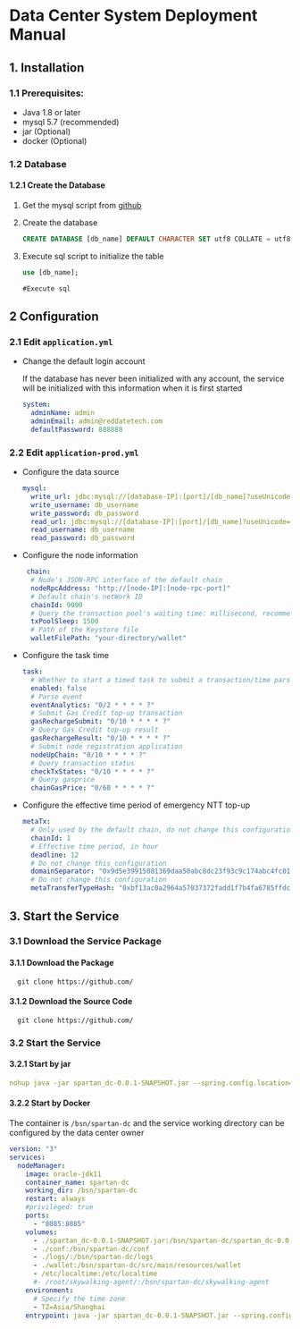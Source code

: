 # Data Center System Deployment Manual


## 1. Installation

### 1.1 Prerequisites:

- Java 1.8 or later
- mysql 5.7 (recommended)
- jar (Optional)
- docker (Optional)

### 1.2 Database

#### 1.2.1 Create the Database

1. Get the mysql script from [github](https://github.com/)

2. Create the database

   ```sql
   CREATE DATABASE [db_name] DEFAULT CHARACTER SET utf8 COLLATE = utf8_general_ci;
   ```

3. Execute sql script to initialize the table

   ```sql
   use [db_name];
   
   #Execute sql
   ```

## 2 Configuration

### 2.1 Edit `application.yml`

- Change the default login account

  If the database has never been initialized with any account, the service will be initialized with this information when it is first started

  ```yml
  system:
    adminName: admin
    adminEmail: admin@reddatetech.com
    defaultPassword: 888888
  ```

### 2.2 Edit `application-prod.yml`

- Configure the data source

  ```yml
  mysql:
    write_url: jdbc:mysql://[database-IP]:[port]/[db_name]?useUnicode=true&characterEncoding=utf-8&zeroDateTimeBehavior=convertToNull&serverTimezone=UTC&allowMultiQueries=true&useSSL=false
    write_username: db_username
    write_password: db_password
    read_url: jdbc:mysql://[database-IP]:[port]/[db_name]?useUnicode=true&characterEncoding=utf-8&zeroDateTimeBehavior=convertToNull&serverTimezone=UTC&allowMultiQueries=true&useSSL=false
    read_username: db_username
    read_password: db_password
  ```

- Configure the node information

  ```yml
   chain:
    # Node's JSON-RPC interface of the default chain
    nodeRpcAddress: "http://[node-IP]:[node-rpc-port]"
    # Default chain's netWork ID
    chainId: 9090
    # Query the transaction pool's waiting time: millisecond, recommended 1.5 seconds
    txPoolSleep: 1500
    # Path of the Keystore file
    walletFilePath: "your-directory/wallet"
  ```

- Configure the task time

  ```yml
  task:
    # Whether to start a timed task to submit a transaction/time parse
    enabled: false
    # Parse event
    eventAnalytics: "0/2 * * * * ?"
    # Submit Gas Credit top-up transaction
    gasRechargeSubmit: "0/10 * * * * ?"
    # Query Gas Credit top-up result
    gasRechargeResult: "0/10 * * * * ?"
    # Submit node registration application
    nodeUpChain: "0/10 * * * * ?"
    # Query transaction status
    checkTxStates: "0/10 * * * * ?"
    # Query gasprice
    chainGasPrice: "0/60 * * * * ?"
  ```

- Configure the effective time period of emergency NTT top-up

  ```yml
  metaTx:
    # Only used by the default chain, do not change this configuration
    chainId: 1
    # Effective time period, in hour
    deadline: 12
    # Do not change this configuration
    domainSeparator: "0x9d5e39915081369daa50abc8dc23f93c9c174abc4fc01efd13e3660e5d080276"
    # Do not change this configuration
    metaTransferTypeHash: "0xbf13ac0a2964a57037372fadd1f7b4fa6785ffdc315c85dfe8d1f9b1b01a7a51"
  ```

## 3. Start the Service

### 3.1 Download the Service Package

#### 3.1.1 Download the Package

```shell
  git clone https://github.com/
```

#### 3.1.2 Download the Source Code

```shell
  git clone https://github.com/
```

### 3.2 Start the Service

#### 3.2.1 Start by jar

```yml
nohup java -jar spartan_dc-0.0.1-SNAPSHOT.jar --spring.config.location=./application.yml --spring.config.location=./application-prod.yml --logging.config=./logback-spring.xml - LANG=zh_CN.UTF-8 &
```

#### 3.2.2 Start by Docker

The container is `/bsn/spartan-dc` and the service working directory can be configured by the data center owner

```yml
version: "3"
services:
  nodeManager:
    image: oracle-jdk11
    container_name: spartan-dc
    working_dir: /bsn/spartan-dc
    restart: always
    #privileged: true
    ports:
      - "8085:8085"
    volumes:
      - ./spartan_dc-0.0.1-SNAPSHOT.jar:/bsn/spartan-dc/spartan_dc-0.0.1-SNAPSHOT.jar
      - ./conf:/bsn/spartan-dc/conf
      - ./logs/:/bsn/spartan-dc/logs
      - ./wallet:/bsn/spartan-dc/src/main/resources/wallet
      - /etc/localtime:/etc/localtime
      #- /root/skywalking-agent/:/bsn/spartan-dc/skywalking-agent
    environment:
      # Specify the time zone
      - TZ=Asia/Shanghai
    entrypoint: java -jar spartan_dc-0.0.1-SNAPSHOT.jar --spring.config.location=./conf/application.yml --spring.config.location=./conf/application-prod.yml --logging.config=./conf/logback-spring.xml - LANG=zh_CN.UTF-8
```



​    

